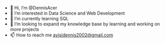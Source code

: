 - 👋 Hi, I’m @DennisAcer
- 👀 I’m interested in Data Science and Web Development 
- 🌱 I’m currently learning SQL 
- 💞️ I’m looking to expand my knowledge base by learning and working on more projects 
- 📫 How to reach me ayisidennis2002@gmail.com

<!---
DennisAcer/DennisAcer is a ✨ special ✨ repository because its `README.md` (this file) appears on your GitHub profile.
You can click the Preview link to take a look at your changes.
--->

